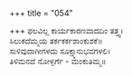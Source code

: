 +++
title = "054"

+++
ಫಲವಿಲ್ಲ ಕಾರ್ಯಕಾರಣವಾದದಿಂ ತತ್ತ್ವ।  
ಸಿಲುಕದೆಮ್ಮಯ ತರ್ಕಕರ್ಕಶಾಂಕುಶಕೆ॥  
ಸುಳಿವುದಾಗೀಗಳದು ಸೂಕ್ಷ್ಮಾನುಭವಗಳಲಿ।  
ತಿಳಿಮನದೆ ನೋಳ್ಪರ್ಗೆ - ಮಂಕುತಿಮ್ಮ॥  
